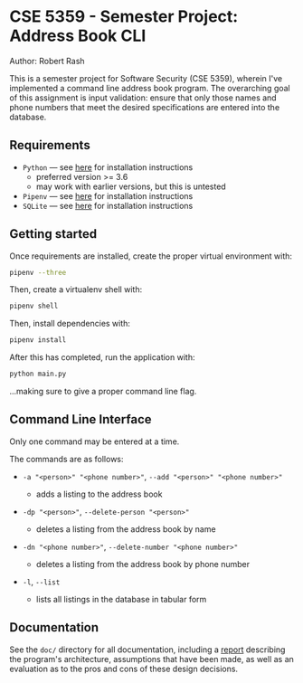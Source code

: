 # CSE 5359 - Semester Project: Address Book CLI

Author: Robert Rash

This is a semester project for Software Security (CSE 5359), wherein I've implemented a command line address book program. The overarching goal of this assignment is input validation: ensure that only those names and phone numbers that meet the desired specifications are entered into the database.

## Requirements

* `Python` — see [here](https://www.python.org/downloads/release/python-365/) for installation instructions
	* preferred version >= 3.6
	* may work with earlier versions, but this is untested
* `Pipenv` — see [here](https://github.com/pypa/pipenv) for installation instructions
* `SQLite` — see [here](https://www.sqlite.org/download.html) for installation instructions

## Getting started

Once requirements are installed, create the proper virtual environment with:

```bash
pipenv --three
```

Then, create a virtualenv shell with:

```bash
pipenv shell
```

Then, install dependencies with:

```bash
pipenv install
```

After this has completed, run the application with:

```bash
python main.py
```

...making sure to give a proper command line flag.

## Command Line Interface

Only one command may be entered at a time.

The commands are as follows:

* `-a "<person>" "<phone number>"`, `--add "<person>" "<phone number>"`
	* adds a listing to the address book 

* `-dp "<person>"`, `--delete-person "<person>"`
	* deletes a listing from the address book by name
	 
* `-dn "<phone number>"`, `--delete-number "<phone number>"`
	* deletes a listing from the address book by phone number 

* `-l`, `--list`
	* lists all listings in the database in tabular form

## Documentation

See the `doc/` directory for all documentation, including a [report](./doc/REPORT.md) describing the program's architecture, assumptions that have been made, as well as an evaluation as to the pros and cons of these design decisions.